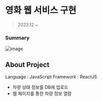 # 영화 웹 서비스 구현
> 2022.12 ~

### Summary
![image](https://user-images.githubusercontent.com/113609781/209799968-e8b40a32-d2c7-43e9-9dfc-a19d8dda6fbe.png)

## About Project
Language : JavaScript
Framework : ReactJS
* 차량 상태 정보를 DB에 업로드
* 웹 페이지를 통한 차량 정보 열람

